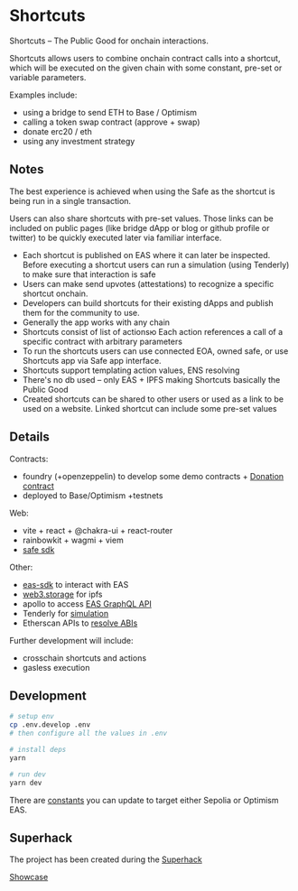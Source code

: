 # Shortcuts

Shortcuts – The Public Good for onchain interactions.

Shortcuts allows users to combine onchain contract calls into a shortcut, which will be executed on the given chain with some constant, pre-set or variable parameters.

Examples include:
- using a bridge to send ETH to Base / Optimism
- calling a token swap contract (approve + swap)
- donate erc20 / eth
- using any investment strategy

## Notes
The best experience is achieved when using the Safe as the shortcut is being run in a single transaction.

Users can also share shortcuts with pre-set values. Those links can be included on public pages (like bridge dApp or blog or github profile or twitter) to be quickly executed later via familiar interface.

- Each shortcut is published on EAS where it can later be inspected. Before executing a shortcut users can run a simulation (using Tenderly) to make sure that interaction is safe
- Users can make send upvotes (attestations) to recognize a specific shortcut onchain.
- Developers can build shortcuts for their existing dApps and publish them for the community to use.
- Generally the app works with any chain
- Shortcuts consist of list of actionsю Each action references a call of a specific contract with arbitrary parameters
- To run the shortcuts users can use connected EOA, owned safe, or use Shortcuts app via Safe app interface.
- Shortcuts support templating action values, ENS resolving
- There's no db used – only EAS + IPFS making Shortcuts basically the Public Good
- Created shortcuts can be shared to other users or used as a link to be used on a website. Linked shortcut can include some pre-set values

## Details

Contracts:
- foundry (+openzeppelin) to develop some demo contracts + [Donation contract](./packages/contracts/src/Donation.sol)
- deployed to Base/Optimism +testnets

Web:
- vite + react + @chakra-ui + react-router
- rainbowkit + wagmi + viem
- [safe sdk](./apps/web/src/web3/safe.ts)

Other:
- [eas-sdk](./packages/libs/src/eas/index.ts) to interact with EAS
- [web3.storage](./packages/libs/src/storage/ipfs/index.ts) for ipfs
- apollo to access [EAS GraphQL API](./packages/libs/src/eas/gql.ts)
- Tenderly for [simulation](./packages/libs/src/tenderly/index.ts)
- Etherscan APIs to [resolve ABIs](./packages/libs/src/etherscan/index.ts)

Further development will include:
- crosschain shortcuts and actions
- gasless execution

## Development

```sh
# setup env
cp .env.develop .env
# then configure all the values in .env

# install deps
yarn

# run dev
yarn dev
```

There are [constants](packages/libs/src/constant/index.ts) you can update to target either Sepolia or Optimism EAS.

## Superhack

The project has been created during the [Superhack](https://ethglobal.com/events/superhack)

[Showcase](https://ethglobal.com/showcase/shortcuts-bspkw)
